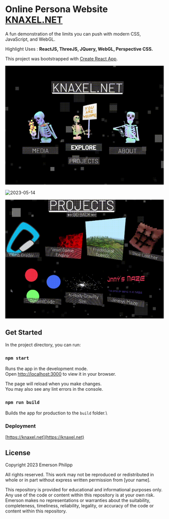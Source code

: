 # Online Persona Website [KNAXEL.NET](https://knaxel.net)

A fun demonstration of the limits you can push with modern CSS, JavaScript, and WebGL.

Highlight Uses : **ReactJS, ThreeJS, JQuery, WebGL, Perspective CSS.**

This project was bootstrapped with [Create React App](https://github.com/facebook/create-react-app).

![2023-05-14 ](https://github.com/knaxel/KNAXEL.NET/blob/performance/public/2023-05-14%2016-25-06.gif?raw=true)
  
![2023-05-14 ](https://github.com/knaxel/KNAXEL.NET/blob/performance/public/2023-05-14%2016-26-21.gif?raw=true)

![2023-05-14 ](https://github.com/knaxel/KNAXEL.NET/blob/performance/public/2023-05-14%2016-27-22.gif?raw=true)

## Get Started

In the project directory, you can run:

### `npm start`

Runs the app in the development mode.\
Open [http://localhost:3000](http://localhost:3000) to view it in your browser.

The page will reload when you make changes.\
You may also see any lint errors in the console.

### `npm run build`

Builds the app for production to the `build` folder.\

### Deployment
[https://knaxel.net](https://knaxel.net)

## License
Copyright 2023 Emerson Philipp

All rights reserved. This work may not be reproduced or redistributed in whole or in part without express written permission from [your name].

This repository is provided for educational and informational purposes only. Any use of the code or content within this repository is at your own risk. Emerson makes no representations or warranties about the suitability, completeness, timeliness, reliability, legality, or accuracy of the code or content within this repository.
